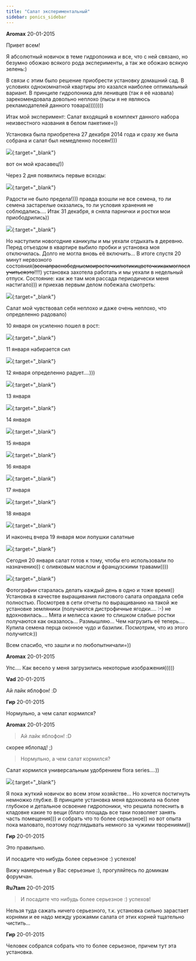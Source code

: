 ```yaml
---
title: "Салат экспериментальный"
sidebar: ponics_sidebar
---
```


**Aromax** 20-01-2015

Привет всем! 

Я абсолютный новичок в теме гидропоника и все, что с ней связано, но безумно обожаю всякого рода эксперименты, а так же обожаю всякую зелень:) 

В связи с этим было решение приобрести установку домашний сад. В условиях однокомнатной квартиры это казался наиболее оптимальный вариант. В принципе гидропоника для ленивцев (так я её назвала) зарекомендовала довольно неплохо (пысы я не являюсь рекламодателей данного товара))))))))

Итак мой эксперимент: Салат входящий в комплект данного набора неизвестного названия в белом пакетике=))

Установка была приобретена 27 декабря 2014 года и сразу же была собрана и салат был немедленно посеян!)))

[![](/imagehost2/thumbs/imagexzx.jpg)](https://t.me/ponics_ru_files/13566){:target="_blank"} 

вот он мой красавец!))

Через 2 дня появились первые всходы:

[![](/imagehost2/thumbs/imageqfq.jpg)](https://t.me/ponics_ru_files/13567){:target="_blank"}

Радости не было предела!))) правда взошли не все семена, то ли семена застарелые оказались, то ли условия хранения не соблюдались.... Итак 31 декабря, я сняла парнички и ростки мои приободрились))

[![](/imagehost2/thumbs/imageiqi.jpg)](https://t.me/ponics_ru_files/13568){:target="_blank"}

Но наступили новогодние каникулы и мы уехали отдыхать в деревню. Перед отъездом в квартире выбило пробки и установка моя отключилась. Долго не могла вновь её включить... В итоге спустя 20 минут нервозного состояния(~~всенапраснобедныемоиросточкилютикицветочкикакмоглослучитьсяэто~~!!!!) установка захотела работать и мы уехали в недельный отпуск. Состояние: как же там моя рассада периодически меня настигало))) и приехав первым делом побежала смотреть:

[![](/imagehost2/thumbs/imageici.jpg)](https://t.me/ponics_ru_files/13569){:target="_blank"}

Салат мой чувствовал себя неплохо и даже очень неплохо, что определенно радовало)

10 января он усиленно пошел в рост:

[![](/imagehost2/thumbs/imagetpt.jpg)](https://t.me/ponics_ru_files/13570){:target="_blank"}

11 января набирается сил

[![](/imagehost2/thumbs/imagewqw.jpg)](https://t.me/ponics_ru_files/13571){:target="_blank"}

12 января определенно радует....)))

[![](/imagehost2/thumbs/imageoto.jpg)](https://t.me/ponics_ru_files/13572){:target="_blank"}

13 января

[![](/imagehost2/thumbs/imagekyk.jpg)](https://t.me/ponics_ru_files/13573){:target="_blank"}

14 января

[![](/imagehost2/thumbs/imageuyu.jpg)](https://t.me/ponics_ru_files/13574){:target="_blank"}

15 января

[![](/imagehost2/thumbs/imageodo.jpg)](https://t.me/ponics_ru_files/13575){:target="_blank"}

16 января

[![](/imagehost2/thumbs/imagejhj.jpg)](https://t.me/ponics_ru_files/13576){:target="_blank"}

17 января

[![](/imagehost2/thumbs/imagexqx.jpg)](https://t.me/ponics_ru_files/13577){:target="_blank"}

18 января

[![](/imagehost2/thumbs/imagemum.jpg)](https://t.me/ponics_ru_files/13578){:target="_blank"} 

И наконец вчера 19 января мои лопушки салатные

[![](/imagehost2/thumbs/imageata.jpg)](https://t.me/ponics_ru_files/13579){:target="_blank"}

Сегодня 20 января салат готов к тому, чтобы его использовали по назначению)) с оливковым маслом и французскими травами)))) 

[![](/imagehost2/thumbs/imagedrd.jpg)](https://t.me/ponics_ru_files/13580){:target="_blank"}

Фотографии старалась делать каждый день в одно и тоже время)) Установка в качестве выращивания листового салата оправдала себя полностью. Посмотрев в сети отчеты по выращиванию на такой же установке земляники (получаются дистрофичные ягодки.... :-\) не вдохновилась.... Мята и мелисса какие то слишком слабые ростки получаются как оказалось... Размышляю... Чем нагрузить её теперь.... Купила семена перца оконное чудо и базилик. Посмотрим, что из этого получится:))

Всем спасибо, что зашли и по любопытничали=))


**Aromax** 20-01-2015

Упс.... Как весело у меня загрузились некоторые изображения))))) 


**Vad** 20-01-2015

Ай лайк яблофон! :D


**Гир** 20-01-2015

Нормульно, а чем салат кормился?


**Aromax** 20-01-2015

> Ай лайк яблофон! :D

 скорее яблопад! ;)

> Нормульно, а чем салат кормился?

Салат кормился универсальным удобрением flora series....)) 

[![](/imagehost2/thumbs/imagesxs.jpg)](https://t.me/ponics_ru_files/13581){:target="_blank"}

Я пока жуткий новичок во всем этом хозяйстве... Но хочется постигнуть немножко глубже. В принципе установка меня вдохновила на более глубокое и детальное освоение гидропоники, что решила потеснить в кладовке какие то вещи (благо площадь все таки позволяет занять часть помещения))) и собрать что то более серьезное)) но вот опыта пока маловато, поэтому подглядывать немного за чужими творениями))


**Гир** 20-01-2015

Это правильно.

И посадите что нибудь более серьезное :) успехов!

Вижу намерьенья у Вас серьезные :), прогуляйтесь по домикам форумчан.


**Ru7tam** 20-01-2015

> И посадите что нибудь более серьезное :) успехов!

Нельзя туда сажать ничего серьезного, т.к. установка сильно зарастает корнями и ее надо между урожаями салата от этих корней тщательно чистить...


**Гир** 20-01-2015

Человек собрался собрать что то более серьезное, причем тут эта установка.


